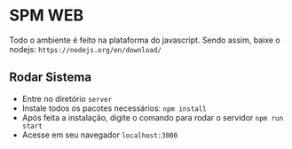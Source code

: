 # SPM WEB

Todo o ambiente é feito na plataforma do javascript. Sendo assim, baixe o nodejs: `https://nodejs.org/en/download/`
## Rodar Sistema
 - Entre no diretório `server`
 - Instale todos os pacotes necessários: `npm install`
 - Após feita a instalação, digite o comando para rodar o servidor `npm run start`
 - Acesse em seu navegador `localhost:3000`
